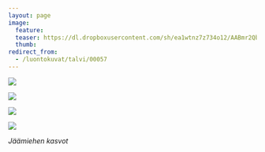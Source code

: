 ```yaml
---
layout: page
image:
  feature:
  teaser: https://dl.dropboxusercontent.com/sh/ea1wtnz7z734o12/AABmr2QblqZosZoYj4Kj3afea/luontokuvat/talvi/3/DS43864-245px.jpg
  thumb:
redirect_from:
  - /luontokuvat/talvi/00057
---
```


[![](https://dl.dropboxusercontent.com/sh/ea1wtnz7z734o12/AADmN0uQ-Rx4PpIMl2C65JVza/luontokuvat/talvi/3/DS43865-800px.jpg)](https://dl.dropboxusercontent.com/sh/ea1wtnz7z734o12/AAA4INAzEyYJqKkRXLr1amCEa/luontokuvat/talvi/3/DS43865.jpg)

[![](https://dl.dropboxusercontent.com/sh/ea1wtnz7z734o12/AACtynnSH_wSRIxnI4HqxT-ya/luontokuvat/talvi/3/DS43866-800px.jpg)](https://dl.dropboxusercontent.com/sh/ea1wtnz7z734o12/AABEoEd4Lf89PqUyDIqhrwO_a/luontokuvat/talvi/3/DS43866.jpg)

[![](https://dl.dropboxusercontent.com/sh/ea1wtnz7z734o12/AADjfYBf8thoFkc8RoCK3P-Ra/luontokuvat/talvi/3/DS43862-800px.jpg)](https://dl.dropboxusercontent.com/sh/ea1wtnz7z734o12/AADGCfD-D87sf4GUk4pD447ca/luontokuvat/talvi/3/DS43862.jpg)

[![](https://dl.dropboxusercontent.com/sh/ea1wtnz7z734o12/AACEBRdkKUhwoHPoWlr-W5J0a/luontokuvat/talvi/3/DS43864-800px.jpg)](https://dl.dropboxusercontent.com/sh/ea1wtnz7z734o12/AAALzFcW57-l_TqTrVO6M8xba/luontokuvat/talvi/3/DS43864.jpg)

*Jäämiehen kasvot*
